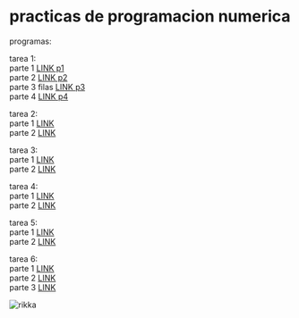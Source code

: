 # practicas de programacion numerica

programas:

tarea 1:   
parte 1 [LINK p1](https://github.com/yaelNanco/practicas-de-numerica/blob/main/iniciotarea1.m)  
parte 2 [LINK p2](https://github.com/yaelNanco/practicas-de-numerica/blob/main/multiplos_columna.m)  
parte 3 filas [LINK p3](https://github.com/yaelNanco/practicas-de-numerica/blob/main/multiplos_fila.m)   
parte 4 [LINK p4](https://github.com/yaelNanco/practicas-de-numerica/blob/main/lagraficacion.m)   
  
tarea 2:   
parte 1 [LINK](https://github.com/yaelNanco/practicas-de-numerica/blob/main/tarea2_1.m)    
parte 2 [LINK](https://github.com/yaelNanco/practicas-de-numerica/blob/main/tarea2_2.m)  
  
tarea 3:  
parte 1 [LINK](https://github.com/yaelNanco/practicas-de-numerica/blob/main/tarea3_1.m)  
parte 2 [LINK](https://github.com/yaelNanco/practicas-de-numerica/blob/main/tarea3_2.m)  
  
tarea 4:  
parte 1 [LINK](https://github.com/yaelNanco/practicas-de-numerica/blob/main/tarea4.m)  
parte 2 [LINK](https://github.com/yaelNanco/practicas-de-numerica/blob/main/tarea4_2.m)  
  
tarea 5:  
parte 1 [LINK](https://github.com/yaelNanco/practicas-de-numerica/blob/main/tarea5.m)  
parte 2 [LINK](https://github.com/yaelNanco/practicas-de-numerica/blob/main/tarea5.1numerica.m)  
  
tarea 6:  
parte 1 [LINK](https://github.com/yaelNanco/practicas-de-numerica/blob/main/seisuno.m)  
parte 2 [LINK](https://github.com/yaelNanco/practicas-de-numerica/blob/main/seisdos.m)  
parte 3 [LINK](https://github.com/yaelNanco/practicas-de-numerica/blob/main/seistres.m)  
  
  
![rikka](https://i.pinimg.com/originals/73/82/d3/7382d3fb3292e85a78c9acfedae611c6.gif)
